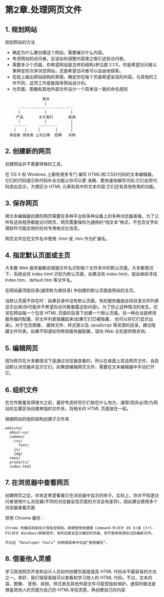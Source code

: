 # 第2章.处理网页文件

## 1. 规划网站

规划网站的方法

* 确定为什么要创建这个网站，需要展示什么内容。
* 考虑网站的访问者。应该如何调整内容使之吸引这些访问者。
* 需要多少个页面，你希望网站是怎样的结构(参见图 2.1.1)，你是希望访问者以某种定的次序浏览网站，还是希望访问者可以自由地探索。
* 在纸上画出网站结构的草图，确定你在每个页面希望呈现的内容。与其他的工作不同，这项工作是能指导网站设计的。
* 为页面、图像和其他外部文件设计一个简单且一致的命名规则

```text
                 首页
                  |
      -------------------------
      |           |           |
     产品       关于我们       新闻
      |           |           |
    ------     ---------      |
    |    |     |       |      |
  家庭类 商务类 公司沿革  招聘   存档
```

## 2. 创建新的网页

创建网站并不需要特殊的工具。

在 OS X 和 Windows 上都有很多专门 编写 HTML(和 CSS)代码的文本编辑器。 它们的代码提示和代码补全功能让你可以更 准确、更快速地编写代码;它们会将代码突出显示，方便区分 HTML 元素和其中的文本内容;它们还有其他有用的功能。

## 3. 保存网页

用文本编辑器创建的网页需要在多种平台和多种设备上的多种浏览器查看。为了让所有这些程序都能访问网页，网页需要保存为通用的“纯文本”格式，不包含文字处理软件可能应用的任何专用格式化信息。

网页文件应在文件名中使用 .html 或 .htm 作为扩展名。

## 4. 指定默认页面或主页

大多数 Web 服务器都会根据文件名识别每个文件夹中的默认页面。大多数情况下，系统会将 index.html 识别为默认页面，如果没有 index.html，就会继续寻找 index.htm、default.htm 等文件名。

在网站最顶层目录(通常称为根目录) 中创建的默认页面是网站的主页。

当默认页面不存在时：如果目录中没有默认页面，有的服务器就会将目录文件列表显示出来(你可能并不希望向访问者暴露这些内容)。为了防止这种情况的发生，应该在网站每一个包含 HTML 页面的目录下创建一个默认页面。另一种办法是修改服务器的配置，将文件列表隐藏起来(如果它们已被隐藏， 也可以将它们显示出来)。对于包含图像、 媒体文件、样式表以及 JavaScript 等资源的目录，建议隐藏文件列表。如果不知道如何修改服务器配置，请向 Web 主机提供商咨询。

## 5. 编辑网页

因为网页在大多数情况下是通过浏览器查看的，所以在桌面上双击网页文件，会启动默认浏览器并显示它们。如果想编辑网页文件，需要在文本编辑器中手动打开它。

## 6. 组织文件

在文件数量变得很大之前，最好考虑好将它们放在什么地方。通常(但非必须)为网站的主要区块创建单独的文件夹，将相关的 HTML 页面放在一起。

根据网站的组织结构创建子文件夹

```text
website/
  about-us/
  common/
    css/
      font/
    js/
    img/
  news/
  products/
  index.html
```

## 7. 在浏览器中查看网页

创建网页之后，你肯定希望看看它在浏览器中显示的样子。实际上，你并不知道访问者使用什么浏览器(不同的浏览器呈现页面的方式会有差异)，因此建议使用多个浏览器查看页面

禁用 Chrome 缓存：

```text
Chrome 的缓存机制设计得有些特别。即便使用快捷键 Command-R(对于 OS X)或 Ctrl-F5(对于 Windows)刷新网页，有时还是会显示缓存的页面，而不是修改保存过的最新文件。

可以在 “Developer Tools” 的网络菜单中勾选“禁用缓存”。
```

## 8. 借鉴他人灵感

学习其他网页开发和设计人员如何创建页面是提高 HTML 代码水平最容易的方法之一。幸好，我们很容易就可以查看和学习他人的 HTML 代码。不过，文本内容、图像、 音频、视频、样式表及其他外部文件可能受版权保护。通常的做法是借鉴其他人的页面为自己的 HTML寻找灵感，再创建自己的内容
